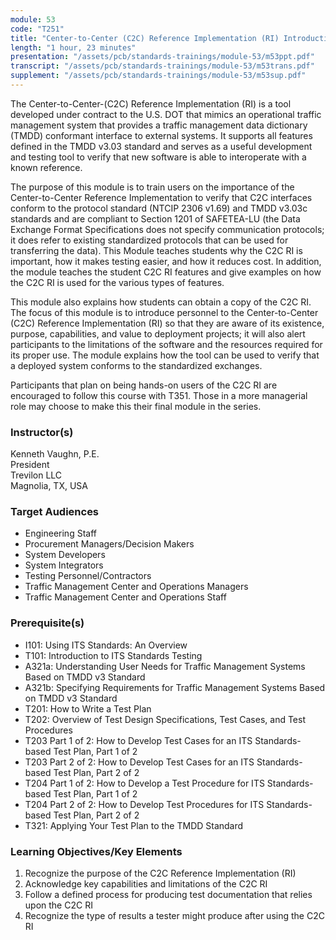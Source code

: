```yaml
---
module: 53
code: "T251"
title: "Center-to-Center (C2C) Reference Implementation (RI) Introduction"
length: "1 hour, 23 minutes"
presentation: "/assets/pcb/standards-trainings/module-53/m53ppt.pdf"
transcript: "/assets/pcb/standards-trainings/module-53/m53trans.pdf"
supplement: "/assets/pcb/standards-trainings/module-53/m53sup.pdf"
---
```

The Center-to-Center-(C2C) Reference Implementation (RI) is a tool developed under contract to the U.S. DOT that mimics an operational traffic management system that provides a traffic management data dictionary (TMDD) conformant interface to external systems. It supports all features defined in the TMDD v3.03 standard and serves as a useful development and testing tool to verify that new software is able to interoperate with a known reference.

The purpose of this module is to train users on the importance of the Center-to-Center Reference Implementation to verify that C2C interfaces conform to the protocol standard (NTCIP 2306 v1.69) and TMDD v3.03c standards and are compliant to Section 1201 of SAFETEA-LU (the Data Exchange Format Specifications does not specify communication protocols; it does refer to existing standardized protocols that can be used for transferring the data). This Module teaches students why the C2C RI is important, how it makes testing easier, and how it reduces cost. In addition, the module teaches the student C2C RI features and give examples on how the C2C RI is used for the various types of features.

This module also explains how students can obtain a copy of the C2C RI. The focus of this module is to introduce personnel to the Center-to-Center (C2C) Reference Implementation (RI) so that they are aware of its existence, purpose, capabilities, and value to deployment projects; it will also alert participants to the limitations of the software and the resources required for its proper use. The module explains how the tool can be used to verify that a deployed system conforms to the standardized exchanges.

Participants that plan on being hands-on users of the C2C RI are encouraged to follow this course with T351. Those in a more managerial role may choose to make this their final module in the series.

### Instructor(s)
Kenneth Vaughn, P.E.  
President  
Trevilon LLC  
Magnolia, TX, USA

### Target Audiences
* Engineering Staff
* Procurement Managers/Decision Makers
* System Developers
* System Integrators
* Testing Personnel/Contractors
* Traffic Management Center and Operations Managers
* Traffic Management Center and Operations Staff

### Prerequisite(s)
*   I101: Using ITS Standards: An Overview
*   T101: Introduction to ITS Standards Testing
*   A321a: Understanding User Needs for Traffic Management Systems Based on TMDD v3 Standard
*   A321b: Specifying Requirements for Traffic Management Systems Based on TMDD v3 Standard
*   T201: How to Write a Test Plan
*   T202: Overview of Test Design Specifications, Test Cases, and Test Procedures
*   T203 Part 1 of 2: How to Develop Test Cases for an ITS Standards-based Test Plan, Part 1 of 2
*   T203 Part 2 of 2: How to Develop Test Cases for an ITS Standards-based Test Plan, Part 2 of 2
*   T204 Part 1 of 2: How to Develop a Test Procedure for ITS Standards-based Test Plan, Part 1 of 2
*   T204 Part 2 of 2: How to Develop Test Procedures for ITS Standards-based Test Plan, Part 2 of 2
*   T321: Applying Your Test Plan to the TMDD Standard

### Learning Objectives/Key Elements
1.  Recognize the purpose of the C2C Reference Implementation (RI)
2.  Acknowledge key capabilities and limitations of the C2C RI
3.  Follow a defined process for producing test documentation that relies upon the C2C RI
4.  Recognize the type of results a tester might produce after using the C2C RI
